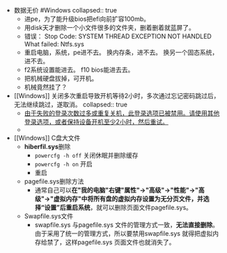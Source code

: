 - 数据无价 #Windows
  collapsed:: true
	- 进pe，为了能升级bios把efi向前扩容100mb。
	- 用disk天才删除一个小文件很多的文件夹，删着删着就蓝屏了。
	- 错误：
	  Stop Code: SYSTEM THREAD EXCEPTION NOT HANDLED 
	  What failed: Ntfs.sys
	- 重启电脑，系统，pe进不去。
	  换内存条，进不去。
	  换另一个固态系统，进不去。
	- f2系统设置能进去。
	  f10 bios能进去去。
	- 把机械硬盘拔掉，可开机。
	- 机械竟然挂了？
- [[Windows]] 关闭多次重启导致开机等待2小时，多次通过忘记密码跳过后，无法继续跳过，遂取消。
  collapsed:: true
	- [由于失败的登录次数过多或重复关机，此登录选项已被禁用。请使用其他登录选项，或者保持设备开机至少2小时，然后重试。](https://blog.csdn.net/weixin_43590796/article/details/112093177)
	-
- [[Windows]] C盘大文件
	- **hiberfil.sys**删除
		- `powercfg -h off` 关闭休眠并删除缓存
		- `powercfg -h on` 开启
		- 重启
	- pagefile.sys删除方法
		- 通常自己可以**在"我的电脑"右键"属性"→"高级"→"性能"→"高级"→"虚拟内存"中将所有盘的虚拟内存设置为无分页文件，并选择“设置”后重启系统**，就可以删除页面文件pagefile.sys。
	- Swapfile.sys文件
		- swapfile.sys 与pagefile.sys 文件的管理方式一致，**无法直接删除**。 由于采用了统一的管理方式，所以要禁用swapfile.sys 就得把虚拟内存给禁了，这样pagefile.sys 页面文件也就消失了。